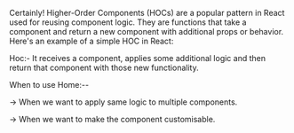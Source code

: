 Certainly! Higher-Order Components (HOCs) are a popular pattern in React used for reusing component logic. They are functions that take a component and return a new component with additional props or behavior. Here's an example of a simple HOC in React:

Hoc:-
It receives a component, applies some additional logic and then return that component with those new functionality.

When to use Home:--

-> When we want to apply same logic to multiple components.

-> When we want to make the component customisable.
